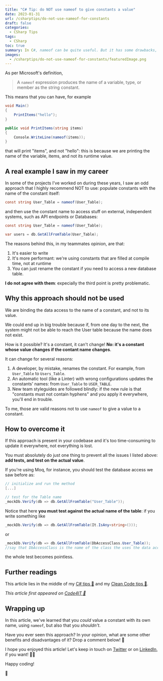 ```yaml
---
title: "C# Tip: do NOT use nameof to give constants a value"
date: 2023-01-31
url: /csharptips/do-not-use-nameof-for-constants
draft: false
categories:
  - CSharp Tips
tags:
  - CSharp
toc: true
summary: In C#, nameof can be quite useful. But it has some drawbacks, if used the wrong way.
images:
  - /csharptips/do-not-use-nameof-for-constants/featuredImage.png
---
```


As per Microsoft's definition,

> A `nameof` expression produces the name of a variable, type, or member as the string constant.

This means that you can have, for example

```cs
void Main()
{
    PrintItems("hello");
}

public void PrintItems(string items)
{
    Console.WriteLine(nameof(items));
}
```

that will print "items", and not "hello": this is because we are printing the name of the variable, items, and not its runtime value.

## A real example I saw in my career

In some of the projects I've worked on during these years, I saw an odd approach that I highly recommend NOT to use: populate constants with the name of the constant itself:

```cs
const string User_Table = nameof(User_Table);
```

and then use the constant name to access stuff on external, independent systems, such as API endpoints or Databases:

```cs
const string User_Table = nameof(User_Table);

var users = db.GetAllFromTable(User_Table);
```

The reasons behind this, in my teammates opinion, are that:

1. It's easier to write
2. It's more performant: we're using constants that are filled at compile time, not at runtime
3. You can just rename the constant if you need to access a new database table.

**I do not agree with them**: expecially the third point is pretty problematic.

## Why this approach should not be used

We are binding the data access to the name of a constant, and not to its value.

We could end up in big trouble because if, from one day to the next, the system might not be able to reach the User table because the name does not exist.

How is it possible? It's a constant, it can't change! **No: it's a constant whose value changes if the contant name changes**.

It can change for several reasons:

1. A developer, by mistake, renames the constant. For example, from `User_Table` to `Users_Table`.
2. An automatic tool (like a Linter) with wrong configurations updates the constants' names: from `User_Table` to `USER_TABLE`.
3. New team styleguides are followed blindly: if the new rule is that "constants must not contain hyphens" and you apply it everywhere, you'll end in trouble.

To me, those are valid reasons not to use `nameof` to give a value to a constant.

## How to overcome it

If this approach is present in your codebase and it's too time-consuming to update it everywhere, not everything is lost.

You must absolutely do just one thing to prevent all the issues I listed above: **add tests, and test on the actual value**.

If you're using Moq, for instance, you should test the database access we saw before as:

```cs
// initialize and run the method
[...]

// test for the Table name
_mockDb.Verify(db => db.GetAllFromTable("User_Table"));
```

Notice that here **you must test against the actual name of the table**: if you write something like

```cs
_mockDb.Verify(db => db.GetAllFromTable(It.IsAny<string>()));
```

or

```cs
_mockDb.Verify(db => db.GetAllFromTable(DbAccessClass.User_Table));
//say that DbAccessClass is the name of the class the uses the data access showed above
```

the whole test becomes pointless.

## Further readings

This article lies in the middle of my [C# tips 🔗](https://www.code4it.dev/tag/csharp-tip) and my [Clean Code tips 🔗](https://www.code4it.dev/tag/clean-code-tip).

_This article first appeared on [Code4IT 🐧](https://www.code4it.dev/)_

## Wrapping up

In this article, we've learned that you _could_ value a constant with its own name, using `nameof`, but also that you _shouldn't_.

Have you ever seen this approach? In your opinion, what are some other benefits and disadvantages of it? Drop a comment below! 📩

I hope you enjoyed this article! Let's keep in touch on [Twitter](https://twitter.com/BelloneDavide) or on [LinkedIn](https://www.linkedin.com/in/BelloneDavide/), if you want! 🤜🤛

Happy coding!

🐧
